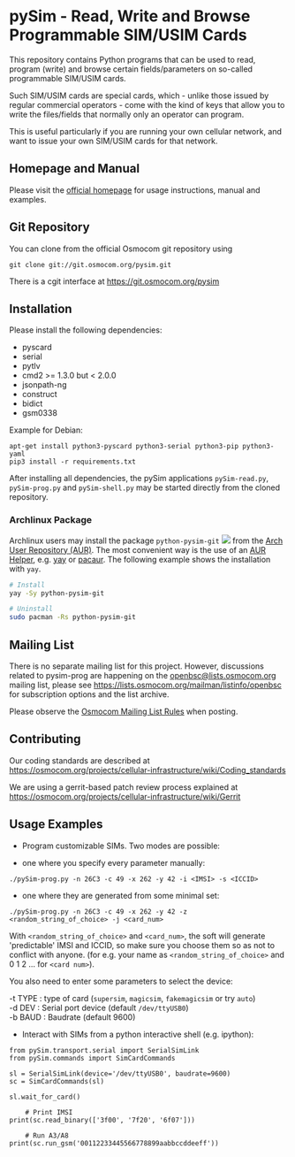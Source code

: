 pySim - Read, Write and Browse Programmable SIM/USIM Cards
====================================================

This repository contains Python programs that can be used
to read, program (write) and browse certain fields/parameters on so-called programmable
SIM/USIM cards.

Such SIM/USIM cards are special cards, which - unlike those issued by
regular commercial operators - come with the kind of keys that allow you
to write the files/fields that normally only an operator can program.

This is useful particularly if you are running your own cellular
network, and want to issue your own SIM/USIM cards for that network.


Homepage and Manual
-------------------

Please visit the [official homepage](https://osmocom.org/projects/pysim/wiki) for usage instructions, manual and examples.

Git Repository
--------------

You can clone from the official Osmocom  git repository using
```
git clone git://git.osmocom.org/pysim.git
```

There is a cgit interface at <https://git.osmocom.org/pysim>


Installation
------------

Please install the following dependencies:

 - pyscard
 - serial
 - pytlv
 - cmd2 >= 1.3.0 but < 2.0.0
 - jsonpath-ng
 - construct
 - bidict
 - gsm0338

Example for Debian:
```
apt-get install python3-pyscard python3-serial python3-pip python3-yaml
pip3 install -r requirements.txt
```

After installing all dependencies, the pySim applications ``pySim-read.py``, ``pySim-prog.py`` and ``pySim-shell.py`` may be started directly from the cloned repository.

### Archlinux Package

Archlinux users may install the package ``python-pysim-git``
[![](https://img.shields.io/aur/version/python-pysim-git)](https://aur.archlinux.org/packages/python-pysim-git)
from the [Arch User Repository (AUR)](https://aur.archlinux.org).
The most convenient way is the use of an [AUR Helper](https://wiki.archlinux.org/index.php/AUR_helpers),
e.g. [yay](https://aur.archlinux.org/packages/yay) or [pacaur](https://aur.archlinux.org/packages/pacaur).
The following example shows the installation with ``yay``.

```sh
# Install
yay -Sy python-pysim-git

# Uninstall
sudo pacman -Rs python-pysim-git
```


Mailing List
------------

There is no separate mailing list for this project. However,
discussions related to pysim-prog are happening on the
<openbsc@lists.osmocom.org> mailing list, please see
<https://lists.osmocom.org/mailman/listinfo/openbsc> for subscription
options and the list archive.

Please observe the [Osmocom Mailing List
Rules](https://osmocom.org/projects/cellular-infrastructure/wiki/Mailing_List_Rules)
when posting.


Contributing
------------

Our coding standards are described at
<https://osmocom.org/projects/cellular-infrastructure/wiki/Coding_standards>

We are using a gerrit-based patch review process explained at
<https://osmocom.org/projects/cellular-infrastructure/wiki/Gerrit>


Usage Examples
--------------

 * Program customizable SIMs. Two modes are possible:

  - one where you specify every parameter manually:
```
./pySim-prog.py -n 26C3 -c 49 -x 262 -y 42 -i <IMSI> -s <ICCID>
```

  - one where they are generated from some minimal set:
```
./pySim-prog.py -n 26C3 -c 49 -x 262 -y 42 -z <random_string_of_choice> -j <card_num>
```

With ``<random_string_of_choice>`` and ``<card_num>``, the soft will generate
'predictable' IMSI and ICCID, so make sure you choose them so as not to
conflict with anyone. (for e.g. your name as ``<random_string_of_choice>`` and
0 1 2 ... for ``<card num>``).

You also need to enter some parameters to select the device:

 -t TYPE : type of card (``supersim``, ``magicsim``, ``fakemagicsim`` or try ``auto``)  
 -d DEV  : Serial port device (default ``/dev/ttyUSB0``)  
 -b BAUD : Baudrate (default 9600)  

 * Interact with SIMs from a python interactive shell (e.g. ipython):

```
from pySim.transport.serial import SerialSimLink
from pySim.commands import SimCardCommands

sl = SerialSimLink(device='/dev/ttyUSB0', baudrate=9600)
sc = SimCardCommands(sl)

sl.wait_for_card()

	# Print IMSI
print(sc.read_binary(['3f00', '7f20', '6f07']))

	# Run A3/A8
print(sc.run_gsm('00112233445566778899aabbccddeeff'))
```
